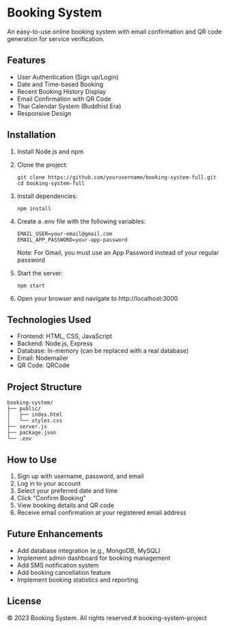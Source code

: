 # Booking System

An easy-to-use online booking system with email confirmation and QR code generation for service verification.

## Features

- User Authentication (Sign up/Login)
- Date and Time-based Booking
- Recent Booking History Display
- Email Confirmation with QR Code
- Thai Calendar System (Buddhist Era)
- Responsive Design

## Installation

1. Install Node.js and npm
2. Clone the project:
   ```
   git clone https://github.com/yourusername/booking-system-full.git
   cd booking-system-full
   ```
3. Install dependencies:
   ```
   npm install
   ```
4. Create a .env file with the following variables:
   ```
   EMAIL_USER=your-email@gmail.com
   EMAIL_APP_PASSWORD=your-app-password
   ```
   Note: For Gmail, you must use an App Password instead of your regular password

5. Start the server:
   ```
   npm start
   ```
6. Open your browser and navigate to http://localhost:3000

## Technologies Used

- Frontend: HTML, CSS, JavaScript
- Backend: Node.js, Express
- Database: In-memory (can be replaced with a real database)
- Email: Nodemailer
- QR Code: QRCode

## Project Structure

```
booking-system/
├── public/
│   ├── index.html
│   └── styles.css
├── server.js
├── package.json
└── .env
```

## How to Use

1. Sign up with username, password, and email
2. Log in to your account
3. Select your preferred date and time
4. Click "Confirm Booking"
5. View booking details and QR code
6. Receive email confirmation at your registered email address

## Future Enhancements

- Add database integration (e.g., MongoDB, MySQL)
- Implement admin dashboard for booking management
- Add SMS notification system
- Add booking cancellation feature
- Implement booking statistics and reporting

## License

© 2023 Booking System. All rights reserved.# booking-system-project
